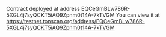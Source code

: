 Contract deployed at address EQCeGmBLw786R-5XGL4j7syQCKT5iAQ9Zpnm0t14A-7kTVGM
You can view it at https://testnet.tonscan.org/address/EQCeGmBLw786R-5XGL4j7syQCKT5iAQ9Zpnm0t14A-7kTVGM
